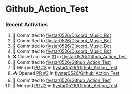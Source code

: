 # Github_Action_Test

### Recent Activities
<!--START_SECTION:activity-->
1. 📝 Committed to [flystar0526/Discord_Music_Bot](https://github.com/flystar0526/Discord_Music_Bot/commit/56dc6d300f1241a074d530e7eb1e52412147f1e2)
2. 📝 Committed to [flystar0526/Discord_Music_Bot](https://github.com/flystar0526/Discord_Music_Bot/commit/00f1836d2c57df975c9609fce5a73ca40a19e53f)
3. 📝 Committed to [flystar0526/Discord_Music_Bot](https://github.com/flystar0526/Discord_Music_Bot/commit/8f2a5f79d6659af4dc69b2cbab79f4adfa98e112)
4. 📝 Committed to [flystar0526/Discord_Music_Bot](https://github.com/flystar0526/Discord_Music_Bot/commit/fd62d000f92a8f455d7372b6ff8bb63d741c5d33)
5. ❌ Closed an issue [#1](https://github.com/flystar0526/Github_Action_Test/issues/1) in [flystar0526/Github_Action_Test](https://github.com/flystar0526/Github_Action_Test)
6. 📝 Committed to [flystar0526/Github_Action_Test](https://github.com/flystar0526/Github_Action_Test/commit/839fae66cca2a45ee8515e188d947c1596ed8a11)
7. 🔀 Merged [PR #3](https://github.com/flystar0526/Github_Action_Test/pull/3) in [flystar0526/Github_Action_Test](https://github.com/flystar0526/Github_Action_Test)
8. 📥 Opened [PR #3](https://github.com/flystar0526/Github_Action_Test/pull/3) in [flystar0526/Github_Action_Test](https://github.com/flystar0526/Github_Action_Test)
9. 📝 Committed to [flystar0526/Github_Action_Test](https://github.com/flystar0526/Github_Action_Test/commit/14f5aa50e7af15fbe131f219b24c011300042b31)
10. 🔀 Merged [PR #2](https://github.com/flystar0526/Github_Action_Test/pull/2) in [flystar0526/Github_Action_Test](https://github.com/flystar0526/Github_Action_Test)
<!--END_SECTION:activity-->
